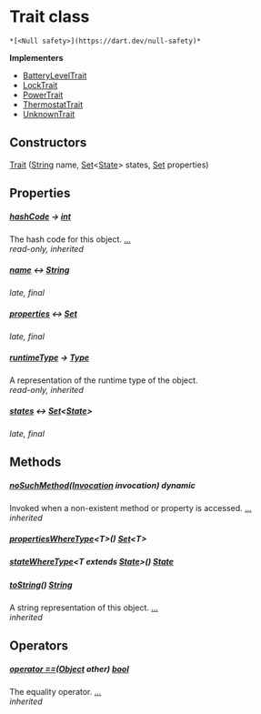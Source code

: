 


# Trait class






    *[<Null safety>](https://dart.dev/null-safety)*








**Implementers**

- [BatteryLevelTrait](../yonomi-sdk/BatteryLevelTrait-class.md)
- [LockTrait](../yonomi-sdk/LockTrait-class.md)
- [PowerTrait](../yonomi-sdk/PowerTrait-class.md)
- [ThermostatTrait](../yonomi-sdk/ThermostatTrait-class.md)
- [UnknownTrait](../yonomi-sdk/UnknownTrait-class.md)



## Constructors

[Trait](../yonomi-sdk/Trait/Trait.md) ([String](https://api.flutter.dev/flutter/dart-core/String-class.html) name, [Set](https://api.flutter.dev/flutter/dart-core/Set-class.html)&lt;[State](../yonomi-sdk/State-class.md)> states, [Set](https://api.flutter.dev/flutter/dart-core/Set-class.html) properties)

    


## Properties

##### [hashCode](https://api.flutter.dev/flutter/dart-core/Object/hashCode.html) &#8594; [int](https://api.flutter.dev/flutter/dart-core/int-class.html)



The hash code for this object. [...](https://api.flutter.dev/flutter/dart-core/Object/hashCode.html)  
_read-only, inherited_



##### [name](../yonomi-sdk/Trait/name.md) &#8596; [String](https://api.flutter.dev/flutter/dart-core/String-class.html)



   
_late, final_



##### [properties](../yonomi-sdk/Trait/properties.md) &#8596; [Set](https://api.flutter.dev/flutter/dart-core/Set-class.html)



   
_late, final_



##### [runtimeType](https://api.flutter.dev/flutter/dart-core/Object/runtimeType.html) &#8594; [Type](https://api.flutter.dev/flutter/dart-core/Type-class.html)



A representation of the runtime type of the object.   
_read-only, inherited_



##### [states](../yonomi-sdk/Trait/states.md) &#8596; [Set](https://api.flutter.dev/flutter/dart-core/Set-class.html)&lt;[State](../yonomi-sdk/State-class.md)>



   
_late, final_




## Methods

##### [noSuchMethod](https://api.flutter.dev/flutter/dart-core/Object/noSuchMethod.html)([Invocation](https://api.flutter.dev/flutter/dart-core/Invocation-class.html) invocation) dynamic



Invoked when a non-existent method or property is accessed. [...](https://api.flutter.dev/flutter/dart-core/Object/noSuchMethod.html)  
_inherited_



##### [propertiesWhereType](../yonomi-sdk/Trait/propertiesWhereType.md)&lt;T>() [Set](https://api.flutter.dev/flutter/dart-core/Set-class.html)&lt;T>



   




##### [stateWhereType](../yonomi-sdk/Trait/stateWhereType.md)&lt;T extends [State](../yonomi-sdk/State-class.md)>() [State](../yonomi-sdk/State-class.md)



   




##### [toString](https://api.flutter.dev/flutter/dart-core/Object/toString.html)() [String](https://api.flutter.dev/flutter/dart-core/String-class.html)



A string representation of this object. [...](https://api.flutter.dev/flutter/dart-core/Object/toString.html)  
_inherited_




## Operators

##### [operator ==](https://api.flutter.dev/flutter/dart-core/Object/operator_equals.html)([Object](https://api.flutter.dev/flutter/dart-core/Object-class.html) other) [bool](https://api.flutter.dev/flutter/dart-core/bool-class.html)



The equality operator. [...](https://api.flutter.dev/flutter/dart-core/Object/operator_equals.html)  
_inherited_











